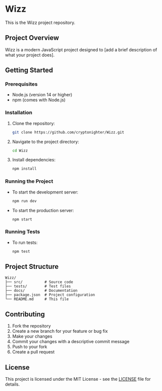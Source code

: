 # Wizz

This is the Wizz project repository.

## Project Overview

Wizz is a modern JavaScript project designed to [add a brief description of what your project does].

## Getting Started

### Prerequisites

- Node.js (version 14 or higher)
- npm (comes with Node.js)

### Installation

1. Clone the repository:
   ```bash
   git clone https://github.com/cryptonighter/Wizz.git
   ```

2. Navigate to the project directory:
   ```bash
   cd Wizz
   ```

3. Install dependencies:
   ```bash
   npm install
   ```

### Running the Project

- To start the development server:
  ```bash
  npm run dev
  ```

- To start the production server:
  ```bash
  npm start
  ```

### Running Tests

- To run tests:
  ```bash
  npm test
  ```

## Project Structure

```
Wizz/
├── src/          # Source code
├── tests/        # Test files
├── docs/         # Documentation
├── package.json  # Project configuration
└── README.md     # This file
```

## Contributing

1. Fork the repository
2. Create a new branch for your feature or bug fix
3. Make your changes
4. Commit your changes with a descriptive commit message
5. Push to your fork
6. Create a pull request

## License

This project is licensed under the MIT License - see the [LICENSE](LICENSE) file for details.